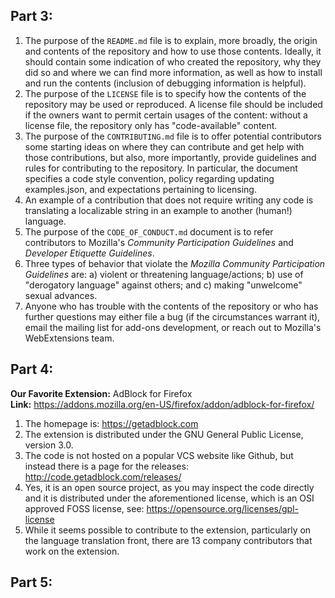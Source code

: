 ## Part 3:

1. The purpose of the `README.md` file is to explain, more broadly, the origin and contents of the repository and how to use those contents.  Ideally, it should contain some indication of who created the repository, why they did so and where we can find more information, as well as how to install and run the contents (inclusion of debugging information is helpful).
2. The purpose of the `LICENSE` file is to specify how the contents of the repository may be used or reproduced. A license file should be included if the owners want to permit certain usages of the content: without a license file, the repository only has "code-available" content.
3. The purpose of the `CONTRIBUTING.md` file is to offer potential contributors some starting ideas on where they can contribute and get help with those contributions, but also, more importantly, provide guidelines and rules for contributing to the repository. In particular, the document specifies a code style convention, policy regarding updating examples.json, and expectations pertaining to licensing.
4. An example of a contribution that does not require writing any code is translating a localizable string in an example to another (human!) language. 
5. The purpose of the `CODE_OF_CONDUCT.md` document is to refer contributors to Mozilla's _Community Participation Guidelines_ and _Developer Etiquette Guidelines_.
6. Three types of behavior that violate the _Mozilla Community Participation Guidelines_ are: a) violent or threatening language/actions; b) use of "derogatory language" against others; and c) making "unwelcome" sexual advances.  
7. Anyone who has trouble with the contents of the repository or who has further questions may either file a bug (if the circumstances warrant it), email the mailing list for add-ons development, or reach out to Mozilla's WebExtensions team.

## Part 4:
**Our Favorite Extension:** AdBlock for Firefox  
**Link:** https://addons.mozilla.org/en-US/firefox/addon/adblock-for-firefox/

1. The homepage is: https://getadblock.com
2. The extension is distributed under the GNU General Public License, version 3.0.
3. The code is not hosted on a popular VCS website like Github, but instead there is a page for the releases: http://code.getadblock.com/releases/
4. Yes, it is an open source project, as you may inspect the code directly and it is distributed under the aforementioned license, which is an OSI approved FOSS license, see: https://opensource.org/licenses/gpl-license 
5. While it seems possible to contribute to the extension, particularly on the language translation front, there are 13 company contributors that work on the extension.

## Part 5:
